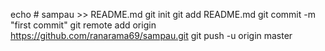 echo # sampau >> README.md
git init
git add README.md
git commit -m "first commit"
git remote add origin https://github.com/ranarama69/sampau.git
git push -u origin master

